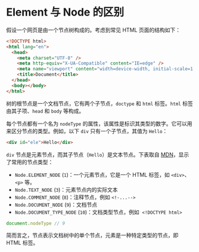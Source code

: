 # Element 与 Node 的区别

假设一个网页是由一个节点树构成的。考虑到常见 HTML 页面的结构如下：

```html
<!DOCTYPE html>
<html lang="en">
  <head>
    <meta charset="UTF-8" />
    <meta http-equiv="X-UA-Compatible" content="IE=edge" />
    <meta name="viewport" content="width=device-width, initial-scale=1.0" />
    <title>Document</title>
  </head>
  <body></body>
</html>
```

树的根节点是一个文档节点，它有两个子节点，`doctype` 和 `html` 标签。`html` 标签由其子项、`head` 和 `body` 等构成。

每个节点都有一个名为 `nodeType` 的属性，该属性是标识其类型的数字。它可以用来区分节点的类型。例如，以下 `div` 只有一个子节点，其值为 `Hello`：

```html
<div id="ele">Hello</div>
```

`div` 节点是元素节点，而其子节点（`Hello`）是文本节点。下表取自 [MDN](https://developer.mozilla.org/en-US/docs/Web/API/Node/nodeType)，显示了常用的节点类型：

- `Node.ELEMENT_NODE` (`1`)：一个元素节点，它是一个 HTML 标签，如 `<div>`、`<p>` 等。
- `Node.TEXT_NODE` (`3`)：元素节点内的实际文本
- `Node.COMMENT_NODE` (`8`)：注释节点，例如 `<!-...-->`
- `Node.DOCUMENT_NODE` (`9`)：文档节点
- `Node.DOCUMENT_TYPE_NODE` (`10`)：文档类型节点，例如  `<!DOCTYPE html>`

```js
document.nodeType // 9
```

简而言之，节点表示文档树中的单个节点，元素是一种特定类型的节点，即 HTML 标签。
